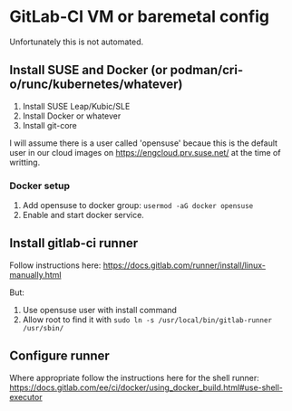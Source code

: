 # GitLab-CI VM or baremetal config

Unfortunately this is not automated.

## Install SUSE and Docker (or podman/cri-o/runc/kubernetes/whatever)

1. Install SUSE Leap/Kubic/SLE
2. Install Docker or whatever
3. Install git-core

I will assume there is a user called 'opensuse' becaue this is the default
user in our cloud images on https://engcloud.prv.suse.net/ at the time of
writting.

### Docker setup

1. Add opensuse to docker group: `usermod -aG docker opensuse`
2. Enable and start docker service.

## Install gitlab-ci runner

Follow instructions here:
https://docs.gitlab.com/runner/install/linux-manually.html

But:
1. Use opensuse user with install command
2. Allow root to find it with
   `sudo ln -s /usr/local/bin/gitlab-runner /usr/sbin/`

## Configure runner

Where appropriate follow the instructions here for the shell runner:
https://docs.gitlab.com/ee/ci/docker/using_docker_build.html#use-shell-executor


